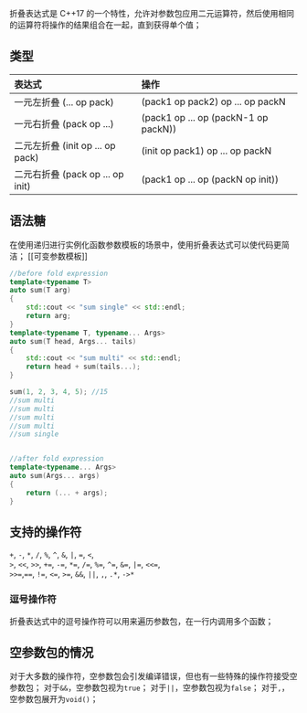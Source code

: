 折叠表达式是 C++17 的一个特性，允许对参数包应用二元运算符，然后使用相同的运算符将操作的结果组合在一起，直到获得单个值；

## 类型

|表达式|操作|
|:-|:-|
|一元左折叠 (... op pack)|(pack1 op pack2) op ... op packN|
|一元右折叠 (pack op ...)|(pack1 op ... op (packN-1 op packN))|
|二元左折叠 (init op ... op pack)|(init op pack1) op ... op packN|
|二元右折叠 (pack op ... op init)|(pack1 op ... op (packN op init))|

## 语法糖

在使用递归进行实例化函数参数模板的场景中，使用折叠表达式可以使代码更简洁；
[[可变参数模板]]
```c++
//before fold expression
template<typename T>
auto sum(T arg)
{
	std::cout << "sum single" << std::endl;
	return arg;
}
template<typename T, typename... Args>
auto sum(T head, Args... tails)
{
	std::cout << "sum multi" << std::endl;
	return head + sum(tails...);
}

sum(1, 2, 3, 4, 5); //15
//sum multi
//sum multi
//sum multi
//sum multi
//sum single


//after fold expression
template<typename... Args>
auto sum(Args... args)
{
	return (... + args);
}
```

## 支持的操作符

`+`, `-`, `*`, `/`, `%`, `^`, `&`, `|`, `=`, `<`,  
`>`, `<<`, `>>`, `+=`, `-=`, `*=`, `/=`, `%=`, `^=`, `&=`, `|=`, `<<=`,  
`>>=`,`==`, `!=`, `<=`, `>=`, `&&`, `||`, `,`, `.*`, `->*`

### 逗号操作符

折叠表达式中的逗号操作符可以用来遍历参数包，在一行内调用多个函数；


## 空参数包的情况

对于大多数的操作符，空参数包会引发编译错误，但也有一些特殊的操作符接受空参数包；
对于`&&`，空参数包视为`true`；
对于`||`，空参数包视为`false`；
对于`,`，空参数包展开为`void()`；

